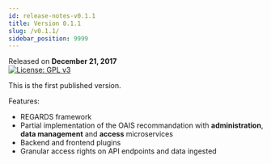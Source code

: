 ```yaml
---
id: release-notes-v0.1.1
title: Version 0.1.1
slug: /v0.1.1/
sidebar_position: 9999
---
```


Released on **December 21, 2017**  
[![License: GPL v3](https://img.shields.io/badge/License-GPLv3-blue.svg)](https://www.gnu.org/licenses/gpl-3.0)

This is the first published version.  

Features:

   * REGARDS framework
   * Partial implementation of the OAIS recommandation with **administration**, **data management** and **access** microservices
   * Backend and frontend plugins
   * Granular access rights on API endpoints and data ingested
